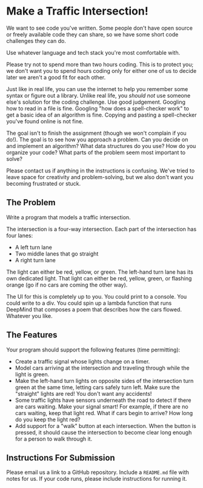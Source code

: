 # Make a Traffic Intersection!

We want to see code you've written. Some people don't have open source or freely available code they can share, so we have some short code challenges they can do.

Use whatever language and tech stack you're most comfortable with.

Please try not to spend more than two hours coding. This is to protect you; we don't want you to spend hours coding only for either one of us to decide later we aren't a good fit for each other.

Just like in real life, you can use the internet to help you remember some syntax or figure out a library. Unlike real life, you *should not* use someone else's solution for the coding challenge. Use good judgement. Googling how to read in a file is fine. Googling "how does a spell-checker work" to get a basic idea of an algorithm is fine. Copying and pasting a spell-checker you've found online is not fine.

The goal isn't to finish the assignment (though we won't complain if you do!). The goal is to see how you approach a problem. Can you decide on and implement an algorithm? What data structures do you use? How do you organize your code? What parts of the problem seem most important to solve?

Please contact us if anything in the instructions is confusing. We've tried to leave space for creativity and problem-solving, but we also don't want you becoming frustrated or stuck.

## The Problem

Write a program that models a traffic intersection.

The intersection is a four-way intersection. Each part of the intersection has four lanes:

* A left turn lane
* Two middle lanes that go straight
* A right turn lane

The light can either be red, yellow, or green.
The left-hand turn lane has its own dedicated light. That light can either be red, yellow, green, or flashing orange (go if no cars are coming the other way).

The UI for this is completely up to you. You could print to a console. You could write to a div. You could spin up a lambda function that runs DeepMind that composes a poem that describes how the cars flowed. Whatever you like.


## The Features
Your program should support the following features (time permitting):

* Create a traffic signal whose lights change on a timer.
* Model cars arriving at the intersection and traveling through while the light is green.
* Make the left-hand turn lights on opposite sides of the intersection turn green at the same time, letting cars safely turn left. Make sure the "straight" lights are red! You don't want any accidents!
* Some traffic lights have sensors underneath the road to detect if there are cars waiting. Make your signal smart! For example, if there are no cars waiting, keep that light red. What if cars begin to arrive? How long do you keep the light red?
* Add support for a "walk" button at each intersection. When the button is pressed, it should cause the intersection to become clear long enough for a person to walk through it.

## Instructions For Submission

Please email us a link to a GitHub repository. Include a `README.md` file with notes for us. If your code runs, please include instructions for running it.
